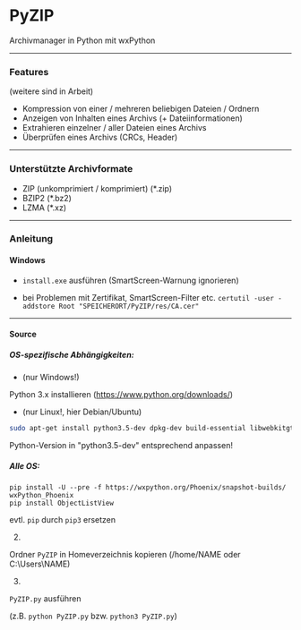 # PyZIP
Archivmanager in Python mit wxPython
***
### Features
(weitere sind in Arbeit)

- Kompression von einer / mehreren beliebigen Dateien / Ordnern
- Anzeigen von Inhalten eines Archivs (+ Dateiinformationen)
- Extrahieren einzelner / aller Dateien eines Archivs
- Überprüfen eines Archivs (CRCs, Header)

***
### Unterstützte Archivformate

- ZIP (unkomprimiert / komprimiert) (*.zip)
- BZIP2 (*.bz2)
- LZMA (*.xz)

***
### Anleitung

#### Windows

- ``install.exe`` ausführen (SmartScreen-Warnung ignorieren)

- bei Problemen mit Zertifikat, SmartScreen-Filter etc.
  ``certutil -user -addstore Root "SPEICHERORT/PyZIP/res/CA.cer"``

***
#### Source

##### OS-spezifische Abhängigkeiten:

- (nur Windows!)

Python 3.x installieren (https://www.python.org/downloads/)

- (nur Linux!, hier Debian/Ubuntu)

```bash
sudo apt-get install python3.5-dev dpkg-dev build-essential libwebkitgtk-dev libjpeg-dev libtiff-dev libgtk2.0-dev libsdl1.2-dev libgstreamer-plugins-base0.10-dev libnotify-dev freeglut3 freeglut3-dev python3-pip python3-setuptools
```
Python-Version in "python3.5-dev" entsprechend anpassen!


##### Alle OS:
```
pip install -U --pre -f https://wxpython.org/Phoenix/snapshot-builds/ wxPython_Phoenix
pip install ObjectListView
```
evtl. ``pip`` durch ``pip3`` ersetzen

2.

Ordner ``PyZIP`` in Homeverzeichnis kopieren (/home/NAME oder C:\Users\NAME)

3.

``PyZIP.py`` ausführen

(z.B. ``python PyZIP.py`` bzw. ``python3 PyZIP.py``)
